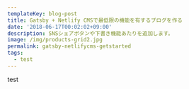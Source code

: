 ```yaml
---
templateKey: blog-post
title: Gatsby + Netlify CMSで最低限の機能を有するブログを作る
date: '2018-06-17T00:02:02+09:00'
description: SNSシェアボタンや下書き機能あたりを追加します。
image: /img/products-grid2.jpg
permalink: gatsby-netlifycms-getstarted
tags:
  - test
---
```

test
